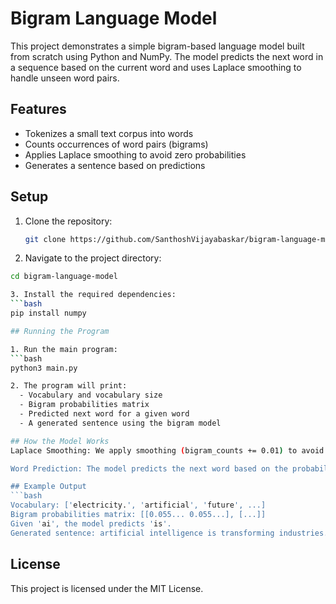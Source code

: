 # Bigram Language Model

This project demonstrates a simple bigram-based language model built from scratch using Python and NumPy. The model predicts the next word in a sequence based on the current word and uses Laplace smoothing to handle unseen word pairs.

## Features
- Tokenizes a small text corpus into words
- Counts occurrences of word pairs (bigrams)
- Applies Laplace smoothing to avoid zero probabilities
- Generates a sentence based on predictions

## Setup

1. Clone the repository:
   ```bash
   git clone https://github.com/SanthoshVijayabaskar/bigram-language-model.git

2. Navigate to the project directory:
  ```bash
  cd bigram-language-model

3. Install the required dependencies:
  ```bash
  pip install numpy

## Running the Program

1. Run the main program:
  ```bash
  python3 main.py

2. The program will print:
    - Vocabulary and vocabulary size
    - Bigram probabilities matrix
    - Predicted next word for a given word
    - A generated sentence using the bigram model

## How the Model Works
Laplace Smoothing: We apply smoothing (bigram_counts += 0.01) to avoid zero probabilities when a word pair doesn't appear in the corpus, ensuring every word pair has a non-zero probability.

Word Prediction: The model predicts the next word based on the probability distribution of bigrams.

## Example Output
```bash
  Vocabulary: ['electricity.', 'artificial', 'future', ...]
  Bigram probabilities matrix: [[0.055... 0.055...], [...]]
  Given 'ai', the model predicts 'is'.
  Generated sentence: artificial intelligence is transforming industries...
```

## License
This project is licensed under the MIT License.

